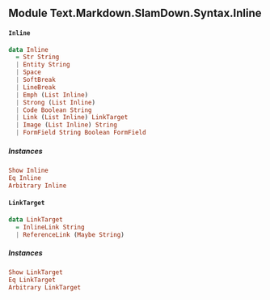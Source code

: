 ## Module Text.Markdown.SlamDown.Syntax.Inline

#### `Inline`

``` purescript
data Inline
  = Str String
  | Entity String
  | Space
  | SoftBreak
  | LineBreak
  | Emph (List Inline)
  | Strong (List Inline)
  | Code Boolean String
  | Link (List Inline) LinkTarget
  | Image (List Inline) String
  | FormField String Boolean FormField
```

##### Instances
``` purescript
Show Inline
Eq Inline
Arbitrary Inline
```

#### `LinkTarget`

``` purescript
data LinkTarget
  = InlineLink String
  | ReferenceLink (Maybe String)
```

##### Instances
``` purescript
Show LinkTarget
Eq LinkTarget
Arbitrary LinkTarget
```


